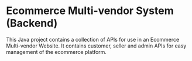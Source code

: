 # Ecommerce Multi-vendor System (Backend)

This Java project contains a collection of APIs for use in an Ecommerce Multi-vendor Website.
It contains customer, seller and admin APIs for easy management of the ecommerce platform.